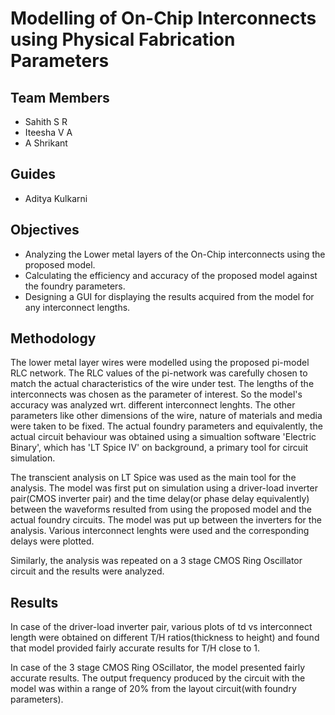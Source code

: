 # Modelling of On-Chip Interconnects using Physical Fabrication Parameters
## Team Members

* Sahith S R
* Iteesha V A
* A Shrikant

## Guides
* Aditya Kulkarni

## Objectives

* Analyzing the Lower metal layers of the On-Chip interconnects using the proposed model.
* Calculating the efficiency and accuracy of the proposed model against the foundry parameters.
* Designing a GUI for displaying the results acquired from the model for any interconnect lengths.

## Methodology

The lower metal layer wires were modelled using the proposed pi-model RLC network. The RLC values of the pi-network was carefully 
chosen to match the actual characteristics of the wire under test. The lengths of the interconnects was chosen as the parameter of interest.
So the model's accuracy was analyzed wrt. different interconnect lenghts. The other parameters like other dimensions of the wire, nature of materials 
and media were taken to be fixed. The actual foundry parameters and equivalently, the actual circuit behaviour was obtained using a simualtion software
'Electric Binary', which has 'LT Spice IV' on background, a primary tool for circuit simulation. 

The transcient analysis on LT Spice was used as the main tool for the analysis. The model was first put on simulation using a driver-load inverter
pair(CMOS inverter pair) and the time delay(or phase delay equivalently) between the waveforms resulted from using the proposed model and the actual foundry
circuits. The model was put up between the inverters for the analysis. Various interconnect lenghts were used and the corresponding delays were plotted.

Similarly, the analysis was repeated on a 3 stage CMOS Ring Oscillator circuit and the results were analyzed.


## Results
In case of the driver-load inverter pair, various plots of td vs interconnect length were obtained on different T/H ratios(thickness to height) and found that model 
provided fairly accurate results for T/H close to 1.

In case of the 3 stage CMOS Ring OScillator, the model presented fairly accurate results. The output frequency produced by the circuit with the model was within
a range of 20% from the layout circuit(with foundry parameters).
